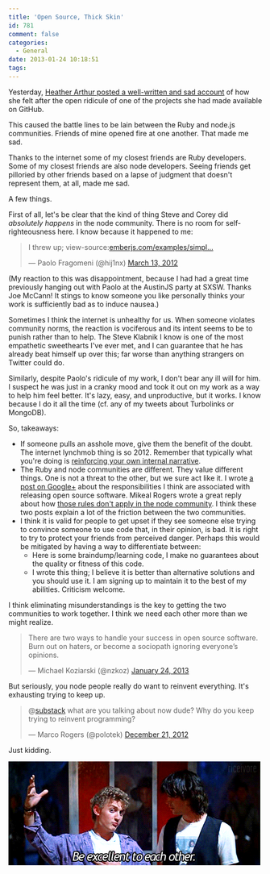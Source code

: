 ```yaml
---
title: 'Open Source, Thick Skin'
id: 781
comment: false
categories:
  - General
date: 2013-01-24 10:18:51
tags:
---
```


Yesterday, [Heather Arthur posted a well-written and sad account](http://harthur.wordpress.com/2013/01/24/771/) of how she felt after the open ridicule of one of the projects she had made available on GitHub.

This caused the battle lines to be lain between the Ruby and node.js communities. Friends of mine opened fire at one another. That made me sad.

Thanks to the internet some of my closest friends are Ruby developers. Some of my closest friends are also node developers. Seeing friends get pilloried by other friends based on a lapse of judgment that doesn't represent them, at all, made me sad.

A few things.

First of all, let's be clear that the kind of thing Steve and Corey did *absolutely happens* in the node community. There is no room for self-righteousness here. I know because it happened to me:

<blockquote class="twitter-tweet" width="500"><p>I threw up; view-source:<a href="http://t.co/5HNVmJp2" title="http://emberjs.com/examples/simple_bindings/">emberjs.com/examples/simpl…</a></p>&mdash; Paolo Fragomeni (@hij1nx) <a href="https://twitter.com/hij1nx/status/179671483294035968">March 13, 2012</a></blockquote><script async src="//platform.twitter.com/widgets.js" charset="utf-8"></script>

(My reaction to this was disappointment, because I had had a great time previously hanging out with Paolo at the AustinJS party at SXSW. Thanks Joe McCann! It stings to know someone you like personally thinks your work is sufficiently bad as to induce nausea.)

Sometimes I think the internet is unhealthy for us. When someone violates community norms, the reaction is vociferous and its intent seems to be to punish rather than to help. The Steve Klabnik I know is one of the most empathetic sweethearts I've ever met, and I can guarantee that he has already beat himself up over this; far worse than anything strangers on Twitter could do.

Similarly, despite Paolo's ridicule of my work, I don't bear any ill will for him. I suspect he was just in a cranky mood and took it out on my work as a way to help him feel better. It's lazy, easy, and unproductive, but it works. I know because I do it all the time (cf. any of my tweets about Turbolinks or MongoDB).

So, takeaways:

* If someone pulls an asshole move, give them the benefit of the doubt. The internet lynchmob thing is so 2012\. Remember that typically what you're doing is [reinforcing your own internal narrative](http://words.steveklabnik.com/narratives).
* The Ruby and node communities are different. They value different things. One is not a threat to the other, but we sure act like it. I wrote [a post on Google+](https://plus.google.com/111465598045192916635/posts/CkmmbjmvebM) about the responsibilities I think are associated with releasing open source software. Mikeal Rogers wrote a great reply about how [those rules don't apply in the node community](http://www.futurealoof.com/posts/generation-gap.html). I think these two posts explain a lot of the friction between the two communities.
* I think it is valid for people to get upset if they see someone else trying to convince someone to use code that, in their opinion, is bad. It is right to try to protect your friends from perceived danger. Perhaps this would be mitigated by having a way to differentiate between:
  * Here is some braindump/learning code, I make no guarantees about the quality or fitness of this code.
  * I wrote this thing; I believe it is better than alternative solutions and you should use it. I am signing up to maintain it to the best of my abilities. Criticism welcome.

I think eliminating misunderstandings is the key to getting the two communities to work together. I think we need each other more than we might realize.

<blockquote class="twitter-tweet" width="500"><p>There are two ways to handle your success in open source software. Burn out on haters, or become a sociopath ignoring everyone’s opinions.</p>&mdash; Michael Koziarski (@nzkoz) <a href="https://twitter.com/nzkoz/status/294323277952843776">January 24, 2013</a></blockquote><script async src="//platform.twitter.com/widgets.js" charset="utf-8"></script>

But seriously, you node people really do want to reinvent everything. It's exhausting trying to keep up.

<blockquote class="twitter-tweet" width="500"><p>@<a href="https://twitter.com/substack">substack</a> what are you talking about now dude? Why do you keep trying to reinvent programming?</p>&mdash; Marco Rogers (@polotek) <a href="https://twitter.com/polotek/status/281955044495081473">December 21, 2012</a></blockquote><script async src="//platform.twitter.com/widgets.js" charset="utf-8"></script>

Just kidding.

![Bill and Ted: Be excellent to each other](Bill_and_ted_be_excellent_to_each_other.gif)
